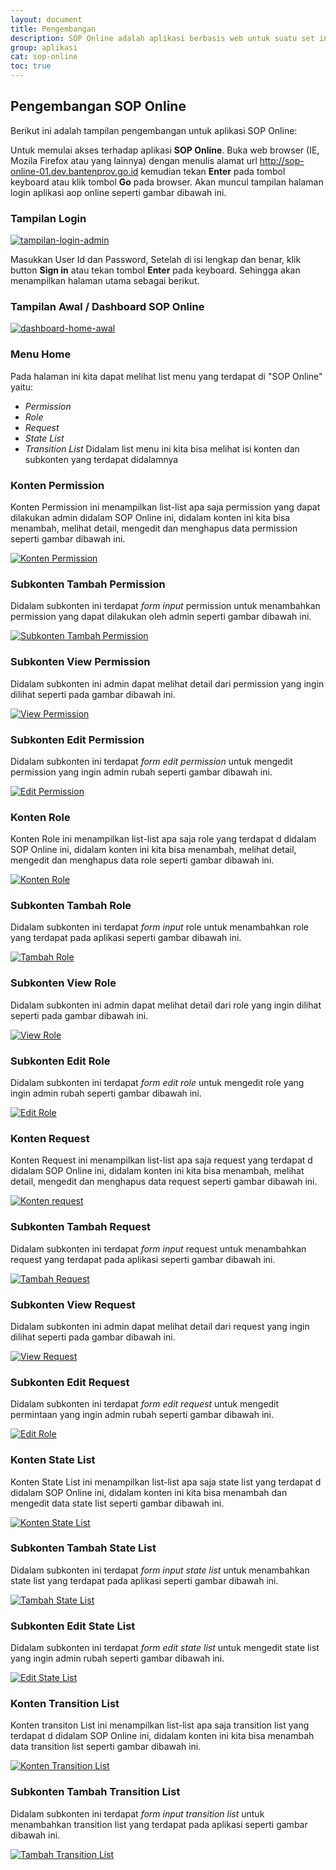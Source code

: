 ```yaml
---
layout: document
title: Pengembangan
description: SOP Online adalah aplikasi berbasis web untuk suatu set instruksi (perintah kerja) terperinci dan tertulis yang harus diikuti untuk mencapai keseragaman dalam menjalankan suatu pekerjaan tertentu dengan berpedoman pada tujuan yang harus dicapai.
group: aplikasi
cat: sop-online
toc: true
---
```


## Pengembangan SOP Online

Berikut ini adalah tampilan pengembangan untuk aplikasi SOP Online:

Untuk memulai akses terhadap aplikasi **SOP Online**. Buka web browser (IE, Mozila Firefox atau yang lainnya) dengan menulis alamat url http://sop-online-01.dev.bantenprov.go.id kemudian tekan **Enter** pada tombol keyboard atau klik tombol **Go** pada browser. Akan muncul tampilan halaman login aplikasi aop online seperti gambar dibawah ini.

### Tampilan Login
[![tampilan-login-admin](/document/aplikasi/sop-online/images/pengembangan/sop-login.png)](http://sop-online-01.dev.bantenprov.go.id/login)

Masukkan User Id dan Password, Setelah di isi lengkap dan benar, klik button **Sign in** atau tekan tombol **Enter** pada keyboard. Sehingga akan menampilkan halaman utama sebagai berikut.

### Tampilan Awal / Dashboard SOP Online
[![dashboard-home-awal](/document/aplikasi/sop-online/images/pengembangan/sop-dashboard.png)](http://sop-online-01.dev.bantenprov.go.id/)

###  Menu Home
Pada halaman ini kita dapat melihat list menu yang terdapat di "SOP Online" yaitu:

- *Permission*
- *Role*
- *Request*
- *State List*
- *Transition List*
  Didalam list menu ini kita bisa melihat isi konten dan subkonten yang terdapat didalamnya

### Konten Permission
Konten Permission ini menampilkan list-list apa saja permission yang dapat dilakukan admin didalam SOP Online ini, didalam konten ini kita bisa menambah, melihat detail, mengedit dan menghapus data permission seperti gambar dibawah ini.

[![Konten Permission](/document/aplikasi/sop-online/images/pengembangan/sop-permission.png)](http://sop-online-01.dev.bantenprov.go.id/advancetrust/permission)

### Subkonten Tambah Permission
Didalam subkonten ini terdapat *form input* permission untuk menambahkan permission yang dapat dilakukan oleh admin seperti gambar dibawah ini.

[![Subkonten Tambah Permission](/document/aplikasi/sop-online/images/pengembangan/sop-permission-nambah.png)](http://sop-online-01.dev.bantenprov.go.id/advancetrust/permission/create)

### Subkonten View Permission
Didalam subkonten ini admin dapat melihat detail dari permission yang ingin dilihat seperti pada gambar dibawah ini.

[![View Permission](/document/aplikasi/sop-online/images/pengembangan/sop-permission-view.png)](http://sop-online-01.dev.bantenprov.go.id/advancetrust/permission/1/show)

### Subkonten Edit Permission
Didalam subkonten ini terdapat *form edit permission* untuk mengedit permission yang ingin admin rubah seperti gambar dibawah ini.

[![Edit Permission](/document/aplikasi/sop-online/images/pengembangan/sop-permission-edit.png)](http://sop-online-01.dev.bantenprov.go.id/advancetrust/permission/1/edit)

### Konten Role
Konten Role ini menampilkan list-list apa saja role yang terdapat d didalam SOP Online ini, didalam konten ini kita bisa menambah, melihat detail, mengedit dan menghapus data role seperti gambar dibawah ini.

[![Konten Role](/document/aplikasi/sop-online/images/pengembangan/sop-role.png)](http://sop-online-01.dev.bantenprov.go.id/advancetrust/role)

### Subkonten Tambah Role
Didalam subkonten ini terdapat *form input* role untuk menambahkan role yang terdapat pada aplikasi seperti gambar dibawah ini.

[![Tambah Role](/document/aplikasi/sop-online/images/pengembangan/sop-role-nambah.png)](http://sop-online-01.dev.bantenprov.go.id/advancetrust/role/create)

### Subkonten View Role
Didalam subkonten ini admin dapat melihat detail dari role yang ingin dilihat seperti pada gambar dibawah ini.

[![View Role](/document/aplikasi/sop-online/images/pengembangan/sop-role-view.png)](http://sop-online-01.dev.bantenprov.go.id/advancetrust/role/1/show)

### Subkonten Edit Role
Didalam subkonten ini terdapat *form edit role* untuk mengedit role yang ingin admin rubah seperti gambar dibawah ini.

[![Edit Role](/document/aplikasi/sop-online/images/pengembangan/sop-role-edit.png)](http://sop-online-01.dev.bantenprov.go.id/advancetrust/role/1/edit)

### Konten Request
Konten Request ini menampilkan list-list apa saja request yang terdapat d didalam SOP Online ini, didalam konten ini kita bisa menambah, melihat detail, mengedit dan menghapus data request seperti gambar dibawah ini.

[![Konten request](/document/aplikasi/sop-online/images/pengembangan/sop-request.png)](http://sop-online-01.dev.bantenprov.go.id/request)

### Subkonten Tambah Request
Didalam subkonten ini terdapat *form input* request untuk menambahkan request yang terdapat pada aplikasi seperti gambar dibawah ini.

[![Tambah Request](/document/aplikasi/sop-online/images/pengembangan/sop-request-nambah.png)](http://sop-online-01.dev.bantenprov.go.id/request/create)

### Subkonten View Request
Didalam subkonten ini admin dapat melihat detail dari request yang ingin dilihat seperti pada gambar dibawah ini.

[![View Request](/document/aplikasi/sop-online/images/pengembangan/sop-request-view.png)](http://sop-online-01.dev.bantenprov.go.id/request/1)

### Subkonten Edit Request
Didalam subkonten ini terdapat *form edit request* untuk mengedit permintaan yang ingin admin rubah seperti gambar dibawah ini.

[![Edit Role](/document/aplikasi/sop-online/images/pengembangan/sop-request-edit.png)](http://sop-online-01.dev.bantenprov.go.id/request/edit/1)

### Konten State List
Konten State List ini menampilkan list-list apa saja state list yang terdapat d didalam SOP Online ini, didalam konten ini kita bisa menambah dan  mengedit data state list seperti gambar dibawah ini.

[![Konten State List](/document/aplikasi/sop-online/images/pengembangan/sop-state-list.png)](http://sop-online-01.dev.bantenprov.go.id/workflow/state)

### Subkonten Tambah State List
Didalam subkonten ini terdapat *form input state list* untuk menambahkan state list yang terdapat pada aplikasi seperti gambar dibawah ini.

[![Tambah State List](/document/aplikasi/sop-online/images/pengembangan/sop-state-list-nambah.png)](http://sop-online-01.dev.bantenprov.go.id/workflow/state/create)

### Subkonten Edit State List
Didalam subkonten ini terdapat *form edit state list* untuk mengedit state list yang ingin admin rubah seperti gambar dibawah ini.

[![Edit State List](/document/aplikasi/sop-online/images/pengembangan/sop-state-list-edit.png)](http://sop-online-01.dev.bantenprov.go.id/workflow/state/1/edit)

### Konten Transition List
Konten transiton List ini menampilkan list-list apa saja transition list yang terdapat d didalam SOP Online ini, didalam konten ini kita bisa menambah data transition list seperti gambar dibawah ini.

[![Konten Transition List](/document/aplikasi/sop-online/images/pengembangan/sop-transition-list.png)](http://sop-online-01.dev.bantenprov.go.id/workflow/transition)

### Subkonten Tambah Transition List
Didalam subkonten ini terdapat *form input transition list* untuk menambahkan transition list yang terdapat pada aplikasi seperti gambar dibawah ini.

[![Tambah Transition List](/document/aplikasi/sop-online/images/pengembangan/sop-transition-list-nambah.png)](http://sop-online-01.dev.bantenprov.go.id/workflow/transition/create)